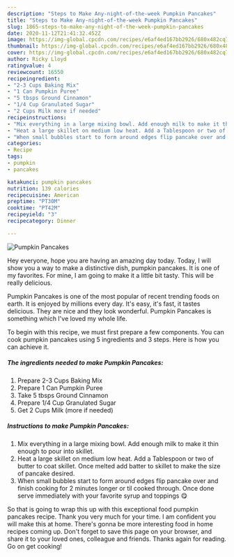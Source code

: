 ```yaml
---
description: "Steps to Make Any-night-of-the-week Pumpkin Pancakes"
title: "Steps to Make Any-night-of-the-week Pumpkin Pancakes"
slug: 1865-steps-to-make-any-night-of-the-week-pumpkin-pancakes
date: 2020-11-12T21:41:32.452Z
image: https://img-global.cpcdn.com/recipes/e6af4ed167bb2926/680x482cq70/pumpkin-pancakes-recipe-main-photo.jpg
thumbnail: https://img-global.cpcdn.com/recipes/e6af4ed167bb2926/680x482cq70/pumpkin-pancakes-recipe-main-photo.jpg
cover: https://img-global.cpcdn.com/recipes/e6af4ed167bb2926/680x482cq70/pumpkin-pancakes-recipe-main-photo.jpg
author: Ricky Lloyd
ratingvalue: 4
reviewcount: 16550
recipeingredient:
- "2-3 Cups Baking Mix"
- "1 Can Pumpkin Puree"
- "5 tbsps Ground Cinnamon"
- "1/4 Cup Granulated Sugar"
- "2 Cups Milk more if needed"
recipeinstructions:
- "Mix everything in a large mixing bowl. Add enough milk to make it thin enough to pour into skillet."
- "Heat a large skillet on medium low heat. Add a Tablespoon or two of butter to coat skillet. Once melted add batter to skillet to make the size of pancake desired."
- "When small bubbles start to form around edges flip pancake over and finish cooking for 2 minutes longer or til cooked through. Once done serve immediately with your favorite syrup and toppings 😋"
categories:
- Recipe
tags:
- pumpkin
- pancakes

katakunci: pumpkin pancakes 
nutrition: 139 calories
recipecuisine: American
preptime: "PT30M"
cooktime: "PT42M"
recipeyield: "3"
recipecategory: Dinner

---
```



![Pumpkin Pancakes](https://img-global.cpcdn.com/recipes/e6af4ed167bb2926/680x482cq70/pumpkin-pancakes-recipe-main-photo.jpg)

Hey everyone, hope you are having an amazing day today. Today, I will show you a way to make a distinctive dish, pumpkin pancakes. It is one of my favorites. For mine, I am going to make it a little bit tasty. This will be really delicious.



Pumpkin Pancakes is one of the most popular of recent trending foods on earth. It is enjoyed by millions every day. It's easy, it's fast, it tastes delicious. They are nice and they look wonderful. Pumpkin Pancakes is something which I've loved my whole life.


To begin with this recipe, we must first prepare a few components. You can cook pumpkin pancakes using 5 ingredients and 3 steps. Here is how you can achieve it.

<!--inarticleads1-->

##### The ingredients needed to make Pumpkin Pancakes:

1. Prepare 2-3 Cups Baking Mix
1. Prepare 1 Can Pumpkin Puree
1. Take 5 tbsps Ground Cinnamon
1. Prepare 1/4 Cup Granulated Sugar
1. Get 2 Cups Milk (more if needed)




<!--inarticleads2-->

##### Instructions to make Pumpkin Pancakes:

1. Mix everything in a large mixing bowl. Add enough milk to make it thin enough to pour into skillet.
1. Heat a large skillet on medium low heat. Add a Tablespoon or two of butter to coat skillet. Once melted add batter to skillet to make the size of pancake desired.
1. When small bubbles start to form around edges flip pancake over and finish cooking for 2 minutes longer or til cooked through. Once done serve immediately with your favorite syrup and toppings 😋




So that is going to wrap this up with this exceptional food pumpkin pancakes recipe. Thank you very much for your time. I am confident you will make this at home. There's gonna be more interesting food in home recipes coming up. Don't forget to save this page on your browser, and share it to your loved ones, colleague and friends. Thanks again for reading. Go on get cooking!
